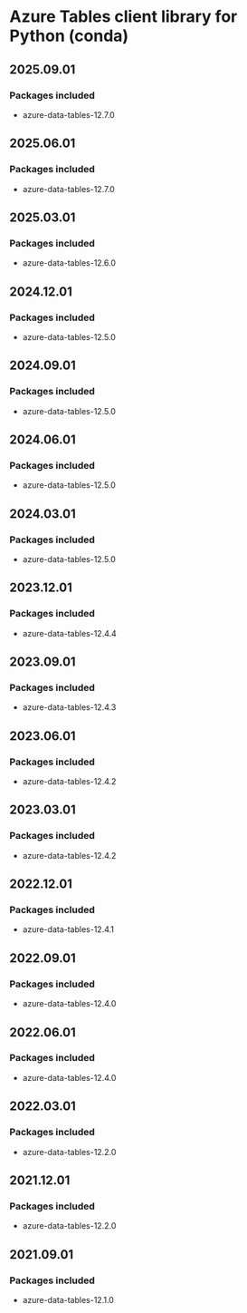 # Azure Tables client library for Python (conda)

## 2025.09.01

### Packages included

- azure-data-tables-12.7.0

## 2025.06.01

### Packages included

- azure-data-tables-12.7.0

## 2025.03.01

### Packages included

- azure-data-tables-12.6.0

## 2024.12.01

### Packages included

- azure-data-tables-12.5.0

## 2024.09.01

### Packages included

- azure-data-tables-12.5.0

## 2024.06.01

### Packages included

- azure-data-tables-12.5.0

## 2024.03.01

### Packages included

- azure-data-tables-12.5.0

## 2023.12.01

### Packages included

- azure-data-tables-12.4.4

## 2023.09.01

### Packages included

- azure-data-tables-12.4.3

## 2023.06.01

### Packages included

- azure-data-tables-12.4.2

## 2023.03.01

### Packages included

- azure-data-tables-12.4.2

## 2022.12.01

### Packages included

- azure-data-tables-12.4.1

## 2022.09.01

### Packages included

- azure-data-tables-12.4.0

## 2022.06.01

### Packages included

- azure-data-tables-12.4.0

## 2022.03.01

### Packages included

- azure-data-tables-12.2.0

## 2021.12.01

### Packages included

- azure-data-tables-12.2.0

## 2021.09.01

### Packages included

- azure-data-tables-12.1.0